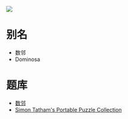 ![](https://www.chiark.greenend.org.uk/~sgtatham/puzzles/dominosa-web.png)

# 别名
- 数邻
- Dominosa

# 题库
- [数邻](https://cn.puzzle-dominosa.com/)
- [Simon Tatham's Portable Puzzle Collection](https://www.chiark.greenend.org.uk/~sgtatham/puzzles/js/dominosa.html)